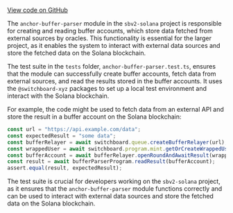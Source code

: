 [View code on GitHub](https://github.com/switchboard-xyz/sbv2-solana/tree/master/.autodoc/docs/json/programs/anchor-buffer-parser)

The `anchor-buffer-parser` module in the `sbv2-solana` project is responsible for creating and reading buffer accounts, which store data fetched from external sources by oracles. This functionality is essential for the larger project, as it enables the system to interact with external data sources and store the fetched data on the Solana blockchain.

The test suite in the `tests` folder, `anchor-buffer-parser.test.ts`, ensures that the module can successfully create buffer accounts, fetch data from external sources, and read the results stored in the buffer accounts. It uses the `@switchboard-xyz` packages to set up a local test environment and interact with the Solana blockchain.

For example, the code might be used to fetch data from an external API and store the result in a buffer account on the Solana blockchain:

```javascript
const url = "https://api.example.com/data";
const expectedResult = "some data";
const bufferRelayer = await switchboard.queue.createBufferRelayer(url);
const wrappedUser = await switchboard.program.mint.getOrCreateWrappedUser(payer);
const bufferAccount = await bufferRelayer.openRoundAndAwaitResult(wrappedUser);
const result = await bufferParserProgram.readResult(bufferAccount);
assert.equal(result, expectedResult);
```

The test suite is crucial for developers working on the `sbv2-solana` project, as it ensures that the `anchor-buffer-parser` module functions correctly and can be used to interact with external data sources and store the fetched data on the Solana blockchain.
